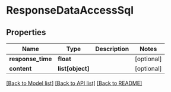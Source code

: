 # ResponseDataAccessSql

## Properties
Name | Type | Description | Notes
------------ | ------------- | ------------- | -------------
**response_time** | **float** |  | [optional] 
**content** | **list[object]** |  | [optional] 

[[Back to Model list]](../README.md#documentation-for-models) [[Back to API list]](../README.md#documentation-for-api-endpoints) [[Back to README]](../README.md)


